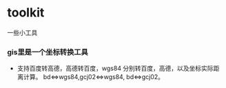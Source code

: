 # toolkit
一些小工具

### gis里是一个坐标转换工具
- 支持百度转高德，高德转百度，wgs84 分别转百度，高德，以及坐标实际距离计算。 bd<=>wgs84,gcj02<=>wgs84, bd<=>gcj02。
